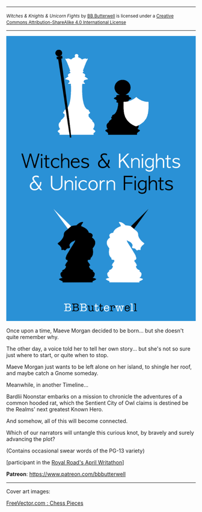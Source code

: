 <hr><small><span xmlns:dct="http://purl.org/dc/terms/" property="dct:title"><i>Witches & Knights & Unicorn Fights</i></span> by <a xmlns:cc="http://creativecommons.org/ns#" href="https://github.com/bbbutterwell/book" property="cc:attributionName" rel="cc:attributionURL">BB.Butterwell</a> is licensed under a <a rel="license" href="http://creativecommons.org/licenses/by-sa/4.0/">Creative Commons Attribution-ShareAlike 4.0 International License</a></small><hr/>



![image Cover Image](./_img/WKUF_Cover_800x1200.png)

Once upon a time, Maeve Morgan decided to be born... but she doesn't quite remember why.

The other day, a voice told her to tell her own story... but she's not so sure just where to start, or quite when to stop.

Maeve Morgan just wants to be left alone on her island, to shingle her roof, and maybe catch a Gnome someday.  

Meanwhile, in another Timeline...

Bardlii Noonstar embarks on a mission to chronicle the adventures of a common hooded rat, which the Sentient City of Owl claims is destined be the Realms' next greatest Known Hero.   

And somehow, all of this will become connected.

Which of our narrators will untangle this curious knot, by bravely and surely advancing the plot?

(Contains occasional swear words of the PG-13 variety)  

[participant in the [Royal Road's April Writathon](https://www.royalroad.com/blog/46/join-aprils-fun-events)]

**Patreon**: https://www.patreon.com/bbbutterwell

---

Cover art images:

<a href="https://www.freevector.com/chequers-silhouette-vector-set-21849">FreeVector.com : Chess Pieces</a>
